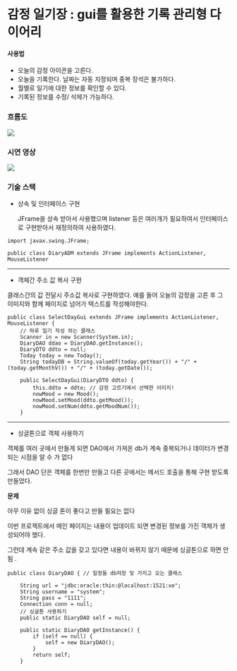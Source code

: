 감정 일기장 : gui를 활용한 기록 관리형 다이어리
========

#### 사용법
* 오늘의 감정 아이콘을 고른다.
* 오늘을 기록한다. 날짜는 자동 지정되며 중복 장석은 불가하다.
* 월별로 일기에 대한 정보를 확인할 수 있다.
* 기록된 정보를 수정/ 삭제가 가능하다.

### 흐름도
<img src ="https://github.com/minminjee/2023.12_diary_java_project/assets/157664207/d270cfbe-0c15-4c13-a497-155f941c032a">

### 시연 영상
<img src ="https://github.com/minminjee/diary_java_project_23.12/assets/157664207/42527757-e8a1-438e-89ff-344530df7c56">


### 기술 스택
* 상속 및 인터페이스 구현
  
  JFrame을 상속 받아서 사용했으며 listener 등은 여러개가 필요하여서 인터페이스로 구현받아서 재정의하여 사용하였다.
```
import javax.swing.JFrame;

public class DiaryADM extends JFrame implements ActionListener, MouseListener
```
----
* 객체간 주소 값 복사 구현
  
클래스간의 값 전달시 주소값 복사로 구현하였다. 예를 들어 오늘의 감정을 고른 후 그 이미지와 함께 페이지로 넘어가 텍스트를 작성해야한다. 
```
public class SelectDayGui extends JFrame implements ActionListener, MouseListener {
	// 하루 일기 작성 하는 클래스
	Scanner in = new Scanner(System.in);
	DiaryDAO ddao = DiaryDAO.getInstance();
	DiaryDTO ddto = null;
	Today today = new Today();
	String todayDB = String.valueOf(today.getYear()) + "/" + (today.getMonthV()) + "/" + (today.getDate());

	public SelectDayGui(DiaryDTO ddto) {
		this.ddto = ddto; // 감정 고르기에서 선택한 이미지!
		nowMood = new Mood();
		nowMood.setMood(ddto.getMood());
		nowMood.setNum(ddto.getMoodNum());
	}
```
-----
* 싱글톤으로 객체 사용하기
  
객체를 여러 곳에서 만들게 되면 DAO에서 가져온 db가 계속 중복되거나 데이터가 변경되는 시점을 알 수 가 없다

그래서 DAO 단은 객체를 한번만 만들고 다른 곳에서는 메서드 호출을 통해 구현 받도록 만들었다.

**문제**

아무 이유 없이 싱글 톤이 좋다고 만들 필요는 없다

이번 프로젝트에서 메인 페이지는 내용이 업데이트 되면 변경된 정보를 가진 객체가 생성되어야 했다. 

그런데 계속 같은 주소 값을 갖고 있다면 내용이 바뀌지 않기 때문에 싱글톤으로 하면 안됨 .

```
public class DiaryDAO { // 일정들 db저장 및 가지고 오는 클래스

	String url = "jdbc:oracle:thin:@localhost:1521:xe";
	String username = "system";
	String pass = "1111";
	Connection conn = null;
	// 싱글톤 사용하기
	public static DiaryDAO self = null;

	public static DiaryDAO getInstance() {
		if (self == null) {
			self = new DiaryDAO();
		}
		return self;
	}
```

